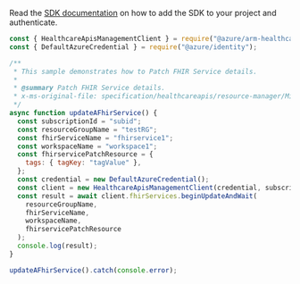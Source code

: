 Read the [SDK documentation](https://github.com/Azure/azure-sdk-for-js/blob/%40azure%2Farm-healthcareapis_2.1.1/sdk/healthcareapis/arm-healthcareapis/README.md) on how to add the SDK to your project and authenticate.

```javascript
const { HealthcareApisManagementClient } = require("@azure/arm-healthcareapis");
const { DefaultAzureCredential } = require("@azure/identity");

/**
 * This sample demonstrates how to Patch FHIR Service details.
 *
 * @summary Patch FHIR Service details.
 * x-ms-original-file: specification/healthcareapis/resource-manager/Microsoft.HealthcareApis/stable/2021-11-01/examples/fhirservices/FhirServices_Patch.json
 */
async function updateAFhirService() {
  const subscriptionId = "subid";
  const resourceGroupName = "testRG";
  const fhirServiceName = "fhirservice1";
  const workspaceName = "workspace1";
  const fhirservicePatchResource = {
    tags: { tagKey: "tagValue" },
  };
  const credential = new DefaultAzureCredential();
  const client = new HealthcareApisManagementClient(credential, subscriptionId);
  const result = await client.fhirServices.beginUpdateAndWait(
    resourceGroupName,
    fhirServiceName,
    workspaceName,
    fhirservicePatchResource
  );
  console.log(result);
}

updateAFhirService().catch(console.error);
```
